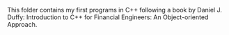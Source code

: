 This folder contains my first programs in C++ following a book by Daniel J. Duffy: Introduction to C++ for Financial Engineers: An Object-oriented Approach.